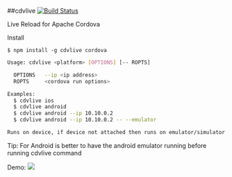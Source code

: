 ##cdvlive [![Build Status](https://travis-ci.org/csantanapr/cdvlive.svg?branch=master)](https://travis-ci.org/csantanapr/cdvlive)

Live Reload for Apache Cordova

Install

    $ npm install -g cdvlive cordova


```bash    
Usage: cdvlive <platform> [OPTIONS] [-- ROPTS]

  OPTIONS   --ip <ip address>
  ROPTS     <cordova run options>

Examples:
  $ cdvlive ios
  $ cdvlive android
  $ cdvlive android --ip 10.10.0.2
  $ cdvlive android --ip 10.10.0.2 -- --emulator

Runs on device, if device not attached then runs on emulator/simulator
```
Tip: For Android is better to have the android emulator running before running cdvlive command
 
 Demo:
 ![](cdvlive.gif)